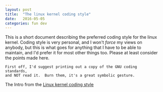 ```yaml
---
layout: post
title:  "The linux kernel coding style"
date:   2016-05-05 
categories: fun dev
---
```


This is a short document describing the preferred coding style for the
linux kernel.  Coding style is very personal, and I won't _force_ my
views on anybody, but this is what goes for anything that I have to be
able to maintain, and I'd prefer it for most other things too.  Please
at least consider the points made here.

```
First off, I'd suggest printing out a copy of the GNU coding standards,
and NOT read it.  Burn them, it's a great symbolic gesture.
```

The Intro from the [Linux kernel coding style][lk-coding-style]

[lk-coding-style]:https://www.kernel.org/doc/Documentation/process/coding-style.rst
